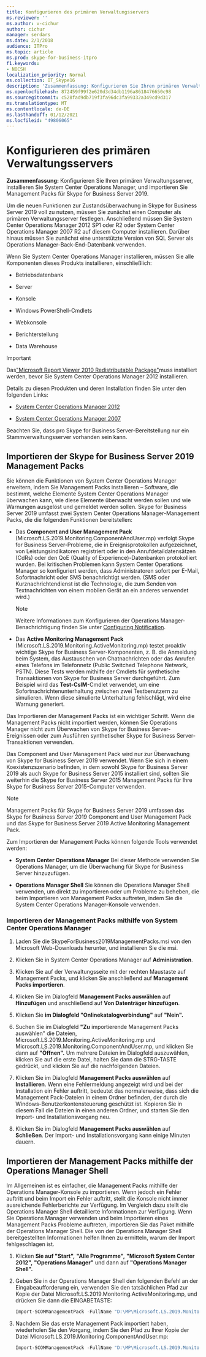```yaml
---
title: Konfigurieren des primären Verwaltungsservers
ms.reviewer: ''
ms.author: v-cichur
author: cichur
manager: serdars
ms.date: 2/1/2018
audience: ITPro
ms.topic: article
ms.prod: skype-for-business-itpro
f1.keywords:
- NOCSH
localization_priority: Normal
ms.collection: IT_Skype16
description: 'Zusammenfassung: Konfigurieren Sie Ihren primären Verwaltungsserver, installieren Sie System Center Operations Manager, und importieren Sie Management Packs für Skype for Business Server 2019.'
ms.openlocfilehash: 872459f99f2e620d3d34db1196a8618476650c98
ms.sourcegitcommit: c528fad9db719f3fa96dc3fa99332a349cd9d317
ms.translationtype: MT
ms.contentlocale: de-DE
ms.lasthandoff: 01/12/2021
ms.locfileid: "49806065"
---
```

# <a name="configure-the-primary-management-server"></a>Konfigurieren des primären Verwaltungsservers

**Zusammenfassung:** Konfigurieren Sie Ihren primären Verwaltungsserver, installieren Sie System Center Operations Manager, und importieren Sie Management Packs für Skype for Business Server 2019.

Um die neuen Funktionen zur Zustandsüberwachung in Skype for Business Server 2019 voll zu nutzen, müssen Sie zunächst einen Computer als primären Verwaltungsserver festlegen. Anschließend müssen Sie System Center Operations Manager 2012 SP1 oder R2 oder System Center Operations Manager 2007 R2 auf diesem Computer installieren. Darüber hinaus müssen Sie zunächst eine unterstützte Version von SQL Server als Operations Manager-Back-End-Datenbank verwenden.

Wenn Sie System Center Operations Manager installieren, müssen Sie alle Komponenten dieses Produkts installieren, einschließlich:

- Betriebsdatenbank

- Server

- Konsole

- Windows PowerShell-Cmdlets

- Webkonsole

- Berichterstellung

- Data Warehouse

> [!IMPORTANT]
> Das["Microsoft Report Viewer 2010 Redistributable Package"](https://www.microsoft.com/download/details.aspx?id=6442)muss installiert werden, bevor Sie System Center Operations Manager 2012 installieren.

Details zu diesen Produkten und deren Installation finden Sie unter den folgenden Links:

- [System Center Operations Manager 2012](https://go.microsoft.com/fwlink/p/?linkid=257527)

- [System Center Operations Manager 2007](https://technet.microsoft.com/library/bb735860.aspx)

Beachten Sie, dass pro Skype for Business Server-Bereitstellung nur ein Stammverwaltungsserver vorhanden sein kann.

## <a name="importing-the-skype-for-business-server-2019-management-packs"></a>Importieren der Skype for Business Server 2019 Management Packs

Sie können die Funktionen von System Center Operations Manager erweitern, indem Sie Management Packs installieren – Software, die bestimmt, welche Elemente System Center Operations Manager überwachen kann, wie diese Elemente überwacht werden sollen und wie Warnungen ausgelöst und gemeldet werden sollen. Skype for Business Server 2019 umfasst zwei System Center Operations Manager-Management Packs, die die folgenden Funktionen bereitstellen:

- Das **Component and User Management Pack** (Microsoft.LS.2019.Monitoring.ComponentAndUser.mp) verfolgt Skype for Business Server-Probleme, die in Ereignisprotokollen aufgezeichnet, von Leistungsindikatoren registriert oder in den Anrufdetaildatensätzen (CdRs) oder den QoE (Quality of Experience)-Datenbanken protokolliert wurden. Bei kritischen Problemen kann System Center Operations Manager so konfiguriert werden, dass Administratoren sofort per E-Mail, Sofortnachricht oder SMS benachrichtigt werden. (SMS oder Kurznachrichtendienst ist die Technologie, die zum Senden von Textnachrichten von einem mobilen Gerät an ein anderes verwendet wird.)

    > [!NOTE]
    >  Weitere Informationen zum Konfigurieren der Operations Manager-Benachrichtigung finden Sie unter [Configuring Notification](https://go.microsoft.com/fwlink/p/?LinkID=268785&amp;amp;clcid=0x409).

- Das **Active Monitoring Management Pack** (Microsoft.LS.2019.Monitoring.ActiveMonitoring.mp) testet proaktiv wichtige Skype for Business Server-Komponenten, z. B. die Anmeldung beim System, das Austauschen von Chatnachrichten oder das Anrufen eines Telefons im Telefonnetz (Public Switched Telephone Network, PSTN). Diese Tests werden mithilfe der Cmdlets für synthetische Transaktionen von Skype for Business Server durchgeführt. Zum Beispiel wird das **Test-CsIM**-Cmdlet verwendet, um eine Sofortnachrichtenunterhaltung zwischen zwei Testbenutzern zu simulieren. Wenn diese simulierte Unterhaltung fehlschlägt, wird eine Warnung generiert.

Das Importieren der Management Packs ist ein wichtiger Schritt. Wenn die Management Packs nicht importiert werden, können Sie Operations Manager nicht zum Überwachen von Skype for Business Server-Ereignissen oder zum Ausführen synthetischer Skype for Business Server-Transaktionen verwenden.

Das Component and User Management Pack wird nur zur Überwachung von Skype for Business Server 2019 verwendet. Wenn Sie sich in einem Koexistenzszenario befinden, in dem sowohl Skype for Business Server 2019 als auch Skype for Business Server 2015 installiert sind, sollten Sie weiterhin die Skype for Business Server 2015 Management Packs für Ihre Skype for Business Server 2015-Computer verwenden.

> [!NOTE]
> Management Packs für Skype for Business Server 2019 umfassen das Skype for Business Server 2019 Component and User Management Pack und das Skype for Business Server 2019 Active Monitoring Management Pack.

Zum Importieren der Management Packs können folgende Tools verwendet werden:

- **System Center Operations Manager** Bei dieser Methode verwenden Sie Operations Manager, um die Überwachung für Skype for Business Server hinzuzufügen.

- **Operations Manager Shell** Sie können die Operations Manager Shell verwenden, um direkt zu importieren oder um Probleme zu beheben, die beim Importieren von Management Packs auftreten, indem Sie die System Center Operations Manager-Konsole verwenden.

### <a name="importing-the-management-packs-by-using-system-center-operations-manager"></a>Importieren der Management Packs mithilfe von System Center Operations Manager

1. Laden Sie die SkypeForBusiness2019ManagementPacks.msi von den Microsoft Web-Downloads herunter, und installieren Sie die msi.

2. Klicken Sie in System Center Operations Manager auf **Administration**.

3. Klicken Sie auf der Verwaltungsseite mit der rechten Maustaste auf Management Packs, und klicken Sie anschließend auf **Management Packs importieren**.

4. Klicken Sie im Dialogfeld **Management Packs auswählen** auf **Hinzufügen** und anschließend auf **Von Datenträger hinzufügen**.

5. Klicken Sie **im Dialogfeld "Onlinekatalogverbindung"** auf **"Nein".**

6. Suchen Sie im Dialogfeld **"Zu** importierende Management Packs auswählen" die Dateien, Microsoft.LS.2019.Monitoring.ActiveMonitoring.mp und Microsoft.LS.2019.Monitoring.ComponentAndUser.mp, und klicken Sie dann auf **"Öffnen".** Um mehrere Dateien im Dialogfeld auszuwählen, klicken Sie auf die erste Datei, halten Sie dann die STRG-TASTE gedrückt, und klicken Sie auf die nachfolgenden Dateien.

7. Klicken Sie im Dialogfeld **Management Packs auswählen** auf **Installieren**. Wenn eine Fehlermeldung angezeigt wird und bei der Installation ein Fehler auftritt, bedeutet das normalerweise, dass sich die Management Pack-Dateien in einem Ordner befinden, der durch die Windows-Benutzerkontensteuerung geschützt ist. Kopieren Sie in diesem Fall die Dateien in einen anderen Ordner, und starten Sie den Import- und Installationsvorgang neu.

8. Klicken Sie im Dialogfeld **Management Packs auswählen** auf **Schließen**. Der Import- und Installationsvorgang kann einige Minuten dauern.

## <a name="importing-the-management-packs-by-using-the-operations-manager-shell"></a>Importieren der Management Packs mithilfe der Operations Manager Shell

Im Allgemeinen ist es einfacher, die Management Packs mithilfe der Operations Manager-Konsole zu importieren. Wenn jedoch ein Fehler auftritt und beim Import ein Fehler auftritt, stellt die Konsole nicht immer ausreichende Fehlerberichte zur Verfügung. Im Vergleich dazu stellt die Operations Manager Shell detaillierte Informationen zur Verfügung. Wenn Sie Operations Manager verwenden und beim Importieren eines Management Packs Probleme auftreten, importieren Sie das Paket mithilfe der Operations Manager Shell. Die von der Operations Manager Shell bereitgestellten Informationen helfen Ihnen zu ermitteln, warum der Import fehlgeschlagen ist.

1. Klicken **Sie auf "Start",** **"Alle Programme",** **"Microsoft System Center 2012",** **"Operations Manager"** und dann auf **"Operations Manager Shell".**

2. Geben Sie in der Operations Manager Shell den folgenden Befehl an der Eingabeaufforderung ein, verwenden Sie den tatsächlichen Pfad zur Kopie der Datei Microsoft.LS.2019.Monitoring.ActiveMonitoring.mp, und drücken Sie dann die EINGABETASTE:

   ```PowerShell
   Import-SCOMManagementPack -FullName "D:\MP\Microsoft.LS.2019.Monitoring.ActiveMonitoring.mp"
   ```

3. Nachdem Sie das erste Management Pack importiert haben, wiederholen Sie den Vorgang, indem Sie den Pfad zu Ihrer Kopie der Datei Microsoft.LS.2019.Monitoring.ComponentAndUser.mp:

   ```PowerShell
   Import-SCOMManagementPack -FullName "D:\MP\Microsoft.LS.2019.Monitoring.ComponentAndUser.mp"
   ```

